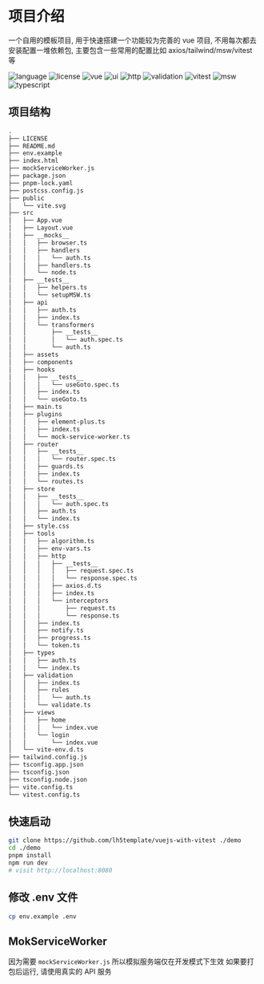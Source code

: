 # 项目介绍

一个自用的模板项目, 用于快速搭建一个功能较为完善的 vue 项目,
不用每次都去安装配置一堆依赖包, 主要包含一些常用的配置比如 axios/tailwind/msw/vitest 等

![language](https://img.shields.io/badge/language-中文-blue)
![license](https://img.shields.io/badge/license-mit-green)
![vue](https://img.shields.io/badge/framework-vue-52A677)
![ui](https://img.shields.io/badge/ui-tailwindcss-59B3F2)
![http](https://img.shields.io/badge/http-axios-612ED5)
![validation](https://img.shields.io/badge/validation-zod-2C4474)
![vitest](https://img.shields.io/badge/test-vitest-F1C040)
![msw](https://img.shields.io/badge/mock-msw-ff6a33)
![typescript](https://img.shields.io/badge/language-typescript-blue)

## 项目结构

```txt
.
├── LICENSE
├── README.md
├── env.example
├── index.html
├── mockServiceWorker.js
├── package.json
├── pnpm-lock.yaml
├── postcss.config.js
├── public
│   └── vite.svg
├── src
│   ├── App.vue
│   ├── Layout.vue
│   ├── __mocks__
│   │   ├── browser.ts
│   │   ├── handlers
│   │   │   └── auth.ts
│   │   ├── handlers.ts
│   │   └── node.ts
│   ├── __tests__
│   │   ├── helpers.ts
│   │   └── setupMSW.ts
│   ├── api
│   │   ├── auth.ts
│   │   ├── index.ts
│   │   └── transformers
│   │       ├── __tests__
│   │       │   └── auth.spec.ts
│   │       └── auth.ts
│   ├── assets
│   ├── components
│   ├── hooks
│   │   ├── __tests__
│   │   │   └── useGoto.spec.ts
│   │   ├── index.ts
│   │   └── useGoto.ts
│   ├── main.ts
│   ├── plugins
│   │   ├── element-plus.ts
│   │   ├── index.ts
│   │   └── mock-service-worker.ts
│   ├── router
│   │   ├── __tests__
│   │   │   └── router.spec.ts
│   │   ├── guards.ts
│   │   ├── index.ts
│   │   └── routes.ts
│   ├── store
│   │   ├── __tests__
│   │   │   └── auth.spec.ts
│   │   ├── auth.ts
│   │   └── index.ts
│   ├── style.css
│   ├── tools
│   │   ├── algorithm.ts
│   │   ├── env-vars.ts
│   │   ├── http
│   │   │   ├── __tests__
│   │   │   │   ├── request.spec.ts
│   │   │   │   └── response.spec.ts
│   │   │   ├── axios.d.ts
│   │   │   ├── index.ts
│   │   │   └── interceptors
│   │   │       ├── request.ts
│   │   │       └── response.ts
│   │   ├── index.ts
│   │   ├── notify.ts
│   │   ├── progress.ts
│   │   └── token.ts
│   ├── types
│   │   ├── auth.ts
│   │   └── index.ts
│   ├── validation
│   │   ├── index.ts
│   │   ├── rules
│   │   │   └── auth.ts
│   │   └── validate.ts
│   ├── views
│   │   ├── home
│   │   │   └── index.vue
│   │   └── login
│   │       └── index.vue
│   └── vite-env.d.ts
├── tailwind.config.js
├── tsconfig.app.json
├── tsconfig.json
├── tsconfig.node.json
├── vite.config.ts
└── vitest.config.ts
```

## 快速启动

```sh
git clone https://github.com/lh5template/vuejs-with-vitest ./demo
cd ./demo
pnpm install
npm run dev
# visit http://localhost:8080
```

## 修改 .env 文件

```sh
cp env.example .env
```

## MokServiceWorker

因为需要 `mockServiceWorker.js` 所以模拟服务端仅在开发模式下生效
如果要打包后运行, 请使用真实的 API 服务
